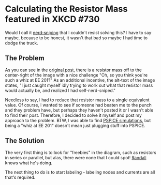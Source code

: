 # Calculating the Resistor Mass featured in XKCD #730 #

Would I call it [nerd-sniping](https://xkcd.com/356/) that I couldn't resist solving this?  I have to say maybe, because to be honest, it wasn't that bad so maybe I had time to dodge the truck.

## The Problem

As you can see in the [original post](https://xkcd.com/730/), there is a resistor mass off to the center-right of the image with a nice challenge "Oh, so you think you're such a whiz at EE 201?"  As an additional incentive, the alt-text of the image states, "I just caught myself idly trying to work out what that resistor mass would actually be, and realized I had self-nerd-sniped."

Needless to say, I had to reduce that resistor mass to a single equivalent value.  Of course, I wanted to see if someone had beaten me to the punch and they problem have, but perhaps they haven't posted it or I wasn't able to find their post.  Therefore, I decided to solve it myself and post my approach to the problem.  BTW, I was able to find [PSPICE simulations](https://www.reddit.com/r/xkcd/comments/7wchnq/value_of_resistor_network_in_730/), but being a "whiz at EE 201" doesn't mean just plugging stuff into PSPICE.

## The Solution

The very first thing is to look for "freebies" in the diagram, such as resistors in series or parallel, but alas, there were none that I could spot!  [Randall](https://xkcd.com/about/) knows what he's doing.

The next thing to do is to start labeling - labeling nodes and currents are all that's required.
